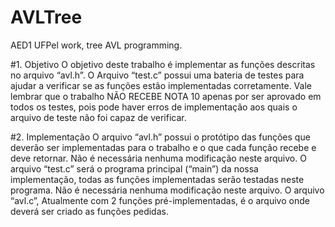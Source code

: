 # AVLTree
AED1 UFPel work, tree AVL programming.

#1. Objetivo
O objetivo deste trabalho é implementar as funções descritas no arquivo “avl.h”. O
Arquivo “test.c” possui uma bateria de testes para ajudar a verificar se as funções
estão implementadas corretamente. Vale lembrar que o trabalho NÃO RECEBE NOTA
10 apenas por ser aprovado em todos os testes, pois pode haver erros de
implementação aos quais o arquivo de teste não foi capaz de verificar.

#2. Implementação
O arquivo “avl.h” possui o protótipo das funções que deverão ser implementadas para
o trabalho e o que cada função recebe e deve retornar. Não é necessária nenhuma
modificação neste arquivo.
O arquivo “test.c” será o programa principal (“main”) da nossa implementação, todas
as funções implementadas serão testadas neste programa. Não é necessária
nenhuma modificação neste arquivo.
O arquivo “avl.c”, Atualmente com 2 funções pré-implementadas, é o arquivo onde
deverá ser criado as funções pedidas.